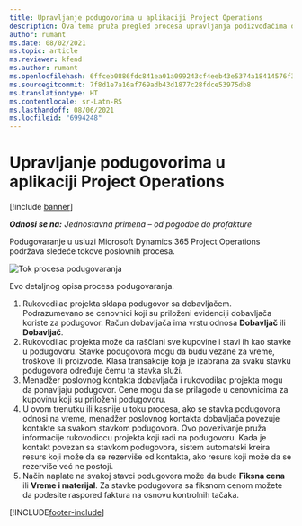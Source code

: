 ```yaml
---
title: Upravljanje podugovorima u aplikaciji Project Operations
description: Ova tema pruža pregled procesa upravljanja podizvođačima od početka do kraja u usluzi Microsoft Dynamics 365 Project Operations.
author: rumant
ms.date: 08/02/2021
ms.topic: article
ms.reviewer: kfend
ms.author: rumant
ms.openlocfilehash: 6ffceb0886fdc841ea01a099243cf4eeb43e5374a18414576f3639a3e50857fd
ms.sourcegitcommit: 7f8d1e7a16af769adb43d1877c28fdce53975db8
ms.translationtype: HT
ms.contentlocale: sr-Latn-RS
ms.lasthandoff: 08/06/2021
ms.locfileid: "6994248"
---
```

# <a name="subcontract-management-in-project-operations"></a>Upravljanje podugovorima u aplikaciji Project Operations

[!include [banner](../../includes/dataverse-preview.md)]

_**Odnosi se na:** Jednostavna primena – od pogodbe do profakture_

Podugovaranje u usluzi Microsoft Dynamics 365 Project Operations podržava sledeće tokove poslovnih procesa.

![Tok procesa podugovaranja](../media/SubcontractingProcessFlow.png)

Evo detaljnog opisa procesa podugovaranja.

1. Rukovodilac projekta sklapa podugovor sa dobavljačem. Podrazumevano se cenovnici koji su priloženi evidenciji dobavljača koriste za podugovor. Račun dobavljača ima vrstu odnosa **Dobavljač** ili **Dobavljač**.
2. Rukovodilac projekta može da raščlani sve kupovine i stavi ih kao stavke u podugovoru. Stavke podugovora mogu da budu vezane za vreme, troškove ili proizvode. Klasa transakcije koja je izabrana za svaku stavku podugovora određuje čemu ta stavka služi.
3. Menadžer poslovnog kontakta dobavljača i rukovodilac projekta mogu da ponavljaju podugovor. Cene mogu da se prilagode u cenovnicima za kupovinu koji su priloženi podugovoru.
4. U ovom trenutku ili kasnije u toku procesa, ako se stavka podugovora odnosi na vreme, menadžer poslovnog kontakta dobavljača povezuje kontakte sa svakom stavkom podugovora. Ovo povezivanje pruža informacije rukovodiocu projekta koji radi na podugovoru. Kada je kontakt povezan sa stavkom podugovora, sistem automatski kreira resurs koji može da se rezerviše od kontakta, ako resurs koji može da se rezerviše već ne postoji.
5. Način naplate na svakoj stavci podugovora može da bude **Fiksna cena** ili **Vreme i materijal**. Za stavke podugovora sa fiksnom cenom možete da podesite raspored faktura na osnovu kontrolnih tačaka.

[!INCLUDE[footer-include](../../includes/footer-banner.md)]
